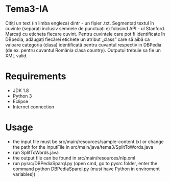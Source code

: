 # Tema3-IA
Citiți un text  (in limba engleza)  dintr - un fișier .txt. Segmentați textul în cuvinte (separați  inclusiv semnele de punctuați e) folosind  API - ul Stanford. Marcați cu eticheta <word> fiecare cuvint. 
Pentru cuvintele care pot fi identificate în DBpedia, adăugați fiecărei etichete <word> un atribut „class” care să aibă ca valoare categoria (clasa) identificată pentru cuvantul respectiv in DBPedia (de ex. pentru cuvantul România clasa country). Outputul trebuie sa fie un XML valid.

# Requirements
- JDK 1.8
- Python 3
- Eclipse
- Internet connection

# Usage

- the input file must be src/main/resources/sample-content.txt or change the path for the inputFile in src/main/java/tema3/SplitToWords.java
- run SplitToWords.java
- the output file can be found in src/main/resources/nlp.xml
- run pysrc/DBPediaSparql.py (open cmd, go to pysrc folder, enter the command python DBPediaSparql.py (must have Python in enviroment variables))
